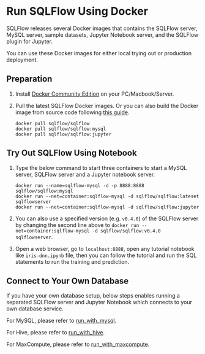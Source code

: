 # Run SQLFlow Using Docker

SQLFlow releases several Docker images that contains the SQLFlow server, MySQL
server, sample datasets, Jupyter Notebook server, and the SQLFlow plugin for Jupyter.

You can use these Docker images for either local trying out or production deployment.

## Preparation

1. Install [Docker Community Edition](https://docs.docker.com/install/) on your PC/Macbook/Server.
1. Pull the latest SQLFlow Docker images. Or you can also 
   build the Docker image from source code following [this guide](../build.md).

   ```
   docker pull sqlflow/sqlflow
   docker pull sqlflow/sqlflow:mysql
   docker pull sqlflow/sqlflow:jupyter
   ```

## Try Out SQLFlow Using Notebook

1. Type the below command to start three containers to start a MySQL server, SQLFlow server and a Jupyter notebook server.

   ```
   docker run --name=sqlflow-mysql -d -p 8888:8888 sqlflow/sqlflow:mysql
   docker run --net=container:sqlflow-mysql -d sqlflow/sqlflow:lateset sqlflowserver
   docker run --net=container:sqlflow-mysql -d sqlflow/sqlflow:jupyter
   ```
1. You can also use a specified version (e.g. `v0.4.0`) of the SQLFlow server by changing the second line above to `docker run --net=container:sqlflow-mysql -d sqlflow/sqlflow:v0.4.0 sqlflowserver`.
1. Open a web browser, go to `localhost:8888`, open any tutorial notebook like  `iris-dnn.ipynb` file, then you can follow the tutorial and run the SQL statements to run the training and prediction.

## Connect to Your Own Database


If you have your own database setup, below steps enables running a separated
SQLFlow server and Jupyter Notebook which connects to your own database service.

For MySQL, please refer to [run_with_mysql](../run_with_mysql.md).

For Hive, please refer to [run_with_hive](../run_with_hive.md).

For MaxCompute, please refer to [run_with_maxcompute](../run_with_maxcompute.md).

